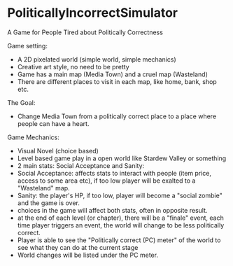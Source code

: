 # PoliticallyIncorrectSimulator
A Game for People Tired about Politically Correctness

Game setting: 
* A 2D pixelated world (simple world, simple mechanics)
* Creative art style, no need to be pretty
* Game has a main map (Media Town) and a cruel map (Wasteland)
* There are different places to visit in each map, like home, bank, shop etc.

The Goal:
* Change Media Town from a politically correct place to a place where people can have a heart.

Game Mechanics:
* Visual Novel (choice based)
* Level based game play in a open world like Stardew Valley or something
* 2 main stats: Social Acceptance and Sanity:
*   Social Acceptance: affects stats to interact with people (item price, access to some area etc), if too low player will be exalted to a "Wasteland" map.
*   Sanity: the player's HP, if too low, player will become a "social zombie" and the game is over.
*   choices in the game will affect both stats, often in opposite result.
*  at the end of each level (or chapter), there will be a "finale" event, each time player triggers an event, the world will change to be less politically correct.
*   Player is able to see the "Politically correct (PC) meter" of the world to see what they can do at the current stage
*   World changes will be listed under the PC meter.


